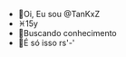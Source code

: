 - 👋Oi, Eu sou @TanKxZ
- ♓15y
- 🐁Buscando conhecimento
- 🤡É só isso rs'-'
<!---
TanKxZ/TanKxZ is a ✨ special ✨ repository because its `README.md` (this file) appears on your GitHub profile.
You can click the Preview link to take a look at your changes.
--->
